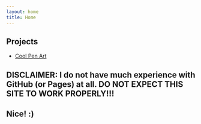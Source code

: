 ```yaml
---
layout: home
title: Home
---
```


## Projects

- [Cool Pen Art](/Art/cool-pen-art/about.md)

## DISCLAIMER: I do not have much experience with GitHub (or Pages) at all. DO NOT EXPECT THIS SITE TO WORK PROPERLY!!!

## Nice! :)
